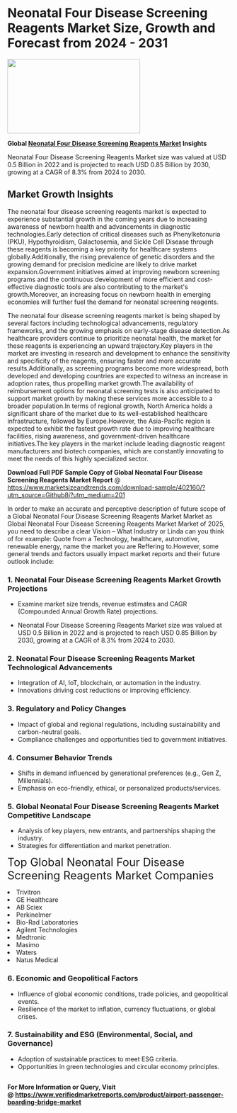 <H1>Neonatal Four Disease Screening Reagents Market Size, Growth and Forecast from 2024 - 2031</H1><img class="aligncenter size-medium wp-image-584254" src="https://thirdeyenews.in/wp-content/uploads/2024/09/Global-Market-Research-300x168.jpeg" alt="" width="300" height="168" /><p><strong>Global&nbsp;<a href="https://www.marketsizeandtrends.com/download-sample/402160/?utm_source=Github8j?utm_medium=201">Neonatal Four Disease Screening Reagents Market</a> Insights</strong></p><p>Neonatal Four Disease Screening Reagents Market size was valued at USD 0.5 Billion in 2022 and is projected to reach USD 0.85 Billion by 2030, growing at a CAGR of 8.3% from 2024 to 2030.</p><p><h2>Market Growth Insights</h2> <p>The neonatal four disease screening reagents market is expected to experience substantial growth in the coming years due to increasing awareness of newborn health and advancements in diagnostic technologies.Early detection of critical diseases such as Phenylketonuria (PKU), Hypothyroidism, Galactosemia, and Sickle Cell Disease through these reagents is becoming a key priority for healthcare systems globally.Additionally, the rising prevalence of genetic disorders and the growing demand for precision medicine are likely to drive market expansion.Government initiatives aimed at improving newborn screening programs and the continuous development of more efficient and cost-effective diagnostic tools are also contributing to the market's growth.Moreover, an increasing focus on newborn health in emerging economies will further fuel the demand for neonatal screening reagents.</p> <p>The neonatal four disease screening reagents market is being shaped by several factors including technological advancements, regulatory frameworks, and the growing emphasis on early-stage disease detection.As healthcare providers continue to prioritize neonatal health, the market for these reagents is experiencing an upward trajectory.Key players in the market are investing in research and development to enhance the sensitivity and specificity of the reagents, ensuring faster and more accurate results.Additionally, as screening programs become more widespread, both developed and developing countries are expected to witness an increase in adoption rates, thus propelling market growth.The availability of reimbursement options for neonatal screening tests is also anticipated to support market growth by making these services more accessible to a broader population.In terms of regional growth, North America holds a significant share of the market due to its well-established healthcare infrastructure, followed by Europe.However, the Asia-Pacific region is expected to exhibit the fastest growth rate due to improving healthcare facilities, rising awareness, and government-driven healthcare initiatives.The key players in the market include leading diagnostic reagent manufacturers and biotech companies, which are constantly innovating to meet the needs of this highly specialized sector.</p> <p><span class=""><strong>Download Full PDF Sample Copy of Global Neonatal Four Disease Screening Reagents Market Report</strong> @ <a href="https://www.marketsizeandtrends.com/download-sample/402160/?utm_source=Github8j?utm_medium=201" target="_blank">https://www.marketsizeandtrends.com/download-sample/402160/?utm_source=Github8j?utm_medium=201</a></span></p><p>In order to make an accurate and perceptive description of future scope of a Global&nbsp;Neonatal Four Disease Screening Reagents Market Market as Global&nbsp;Neonatal Four Disease Screening Reagents Market Market of 2025, you need to describe a clear Vision &ndash; What Industry or Linda can you think of for example: Quote from a Technology, healthcare, automotive, renewable energy, name the market you are Reffering to.However, some general trends and factors usually impact market reports and their future outlook include:</p><h3>1.&nbsp;<strong>Neonatal Four Disease Screening Reagents Market Growth Projections</strong></h3><ul><li>Examine market size trends, revenue estimates and CAGR (Compounded Annual Growth Rate) projections.</li><li><p>Neonatal Four Disease Screening Reagents Market size was valued at USD 0.5 Billion in 2022 and is projected to reach USD 0.85 Billion by 2030, growing at a CAGR of 8.3% from 2024 to 2030.</p></li></ul><h3>2.&nbsp;<strong>Neonatal Four Disease Screening Reagents Market Technological Advancements</strong></h3><ul><li>Integration of AI, IoT, blockchain, or automation in the industry.</li><li>Innovations driving cost reductions or improving efficiency.</li></ul><h3>3.&nbsp;<strong>Regulatory and Policy Changes</strong></h3><ul><li>Impact of global and regional regulations, including sustainability and carbon-neutral goals.</li><li>Compliance challenges and opportunities tied to government initiatives.</li></ul><h3>4.&nbsp;<strong>Consumer Behavior Trends</strong></h3><ul><li>Shifts in demand influenced by generational preferences (e.g., Gen Z, Millennials).</li><li>Emphasis on eco-friendly, ethical, or personalized products/services.</li></ul><h3>5.&nbsp;<strong>Global Neonatal Four Disease Screening Reagents Market Competitive Landscape</strong></h3><ul><li>Analysis of key players, new entrants, and partnerships shaping the industry.</li><li>Strategies for differentiation and market penetration.</li></ul><p data-pm-slice="1 1 []"><span style="color: inherit; font-family: inherit; font-size: 25px;">Top Global Neonatal Four Disease Screening Reagents Market Companies</span></p><div class="" data-test-id=""><p><li>Trivitron</li><li> GE Healthcare</li><li> AB Sciex</li><li> Perkinelmer</li><li> Bio-Rad Laboratories</li><li> Agilent Technologies</li><li> Medtronic</li><li> Masimo</li><li> Waters</li><li> Natus Medical</li></p></div><h3>6.&nbsp;<strong>Economic and Geopolitical Factors</strong></h3><ul><li>Influence of global economic conditions, trade policies, and geopolitical events.</li><li>Resilience of the market to inflation, currency fluctuations, or global crises.</li></ul><h3>7.&nbsp;<strong>Sustainability and ESG (Environmental, Social, and Governance)</strong></h3><ul><li>Adoption of sustainable practices to meet ESG criteria.</li><li>Opportunities in green technologies and circular economy principles.</li></ul><h2><strong style="font-size: 14px;">For More Information or Query, Visit @&nbsp;</strong><a style="background-color: #ffffff; font-size: 14px;" href="https://www.marketsizeandtrends.com/report/neonatal-four-disease-screening-reagents-market/" target="_blank">https://www.verifiedmarketreports.com/product/airport-passenger-boarding-bridge-market</a></h2>